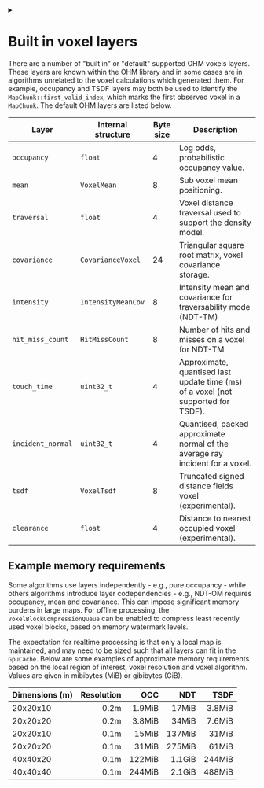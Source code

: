 <!--
Copyright (c) 2020
Commonwealth Scientific and Industrial Research Organisation (CSIRO)
ABN 41 687 119 230

Author: Kazys Stepanas
-->

<!-- Use details section to partly hide doxygen specific details of the page. -->
<details><summary></summary>
@page docvoxellayers Built in voxel layers
</details>

# Built in voxel layers

There are a number of "built in" or "default" supported OHM voxels layers. These layers are known within the OHM library and in some cases are in algorithms unrelated to the voxel calculations which generated them. For example, occupancy and TSDF layers may both be used to identify the `MapChunk::first_valid_index`, which marks the first observed voxel in a `MapChunk`. The default OHM layers are listed below.

| Layer             | Internal structure | Byte size | Description                                                                       |
| ----------------- | ------------------ | --------- | --------------------------------------------------------------------------------- |
| `occupancy`       | `float`            | 4         | Log odds, probabilistic occupancy value.                                          |
| `mean`            | `VoxelMean`        | 8         | Sub voxel mean positioning.                                                       |
| `traversal`       | `float`            | 4         | Voxel distance traversal used to support the density model.                       |
| `covariance`      | `CovarianceVoxel`  | 24        | Triangular square root matrix, voxel covariance storage.                          |
| `intensity`       | `IntensityMeanCov` | 8         | Intensity mean and covariance for traversability mode (NDT-TM)                    |
| `hit_miss_count`  | `HitMissCount`     | 8         | Number of hits and misses on a voxel for NDT-TM                                   |
| `touch_time`      | `uint32_t`         | 4         | Approximate, quantised last update time (ms) of a voxel (not supported for TSDF). |
| `incident_normal` | `uint32_t`         | 4         | Quantised, packed approximate normal of the average ray incident for a voxel.     |
| `tsdf`            | `VoxelTsdf`        | 8         | Truncated signed distance fields voxel (experimental).                            |
| `clearance`       | `float`            | 4         | Distance to nearest occupied voxel (experimental).                                |

## Example memory requirements

Some algorithms use layers independently - e.g., pure occupancy - while others algorithms introduce layer codependencies - e.g., NDT-OM requires occupancy, mean and covariance. This can impose significant memory burdens in large maps. For offline processing, the `VoxelBlockCompressionQueue` can be enabled to compress least recently used voxel blocks, based on memory watermark levels.

The expectation for realtime processing is that only a local map is maintained, and may need to be sized such that all layers can fit in the `GpuCache`. Below are some examples of approximate memory requirements based on the local region of interest, voxel resolution and voxel algorithm. Values are given in mibibytes (MiB) or gibibytes (GiB).

| Dimensions (m) | Resolution |    OCC |    NDT |   TSDF |
| -------------- | ---------: | -----: | -----: | -----: |
| 20x20x10       |       0.2m | 1.9MiB |  17MiB | 3.8MiB |
| 20x20x20       |       0.2m | 3.8MiB |  34MiB | 7.6MiB |
| 20x20x10       |       0.1m |  15MiB | 137MiB |  31MiB |
| 20x20x20       |       0.1m |  31MiB | 275MiB |  61MiB |
| 40x40x20       |       0.1m | 122MiB | 1.1GiB | 244MiB |
| 40x40x40       |       0.1m | 244MiB | 2.1GiB | 488MiB |

